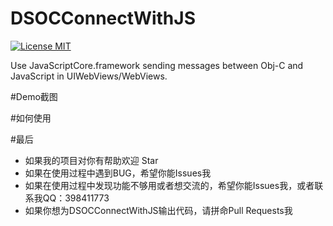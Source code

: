 # DSOCConnectWithJS

[![License MIT](https://img.shields.io/badge/license-MIT-green.svg?style=flat)](https://github.com/walkdianzi/DSOCConnectWithJS/blob/master/License)&nbsp;

Use JavaScriptCore.framework sending messages between Obj-C and JavaScript in UIWebViews/WebViews.

#Demo截图

#如何使用


#最后
- 如果我的项目对你有帮助欢迎 Star  
- 如果在使用过程中遇到BUG，希望你能Issues我
- 如果在使用过程中发现功能不够用或者想交流的，希望你能Issues我，或者联系我QQ：398411773
- 如果你想为DSOCConnectWithJS输出代码，请拼命Pull Requests我
